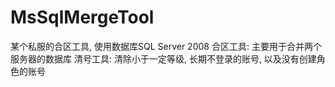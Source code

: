 # MsSqlMergeTool
某个私服的合区工具,  使用数据库SQL Server 2008
合区工具: 主要用于合并两个服务器的数据库
清号工具: 清除小于一定等级, 长期不登录的账号, 以及没有创建角色的账号 
